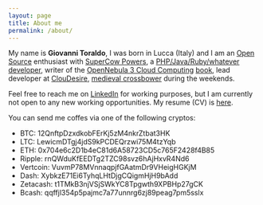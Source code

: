```yaml
---
layout: page
title: About me
permalink: /about/
---
```

My name is **Giovanni Toraldo**, I was born in Lucca (Italy) and I am an [Open Source](https://github.com/gionn) enthusiast with [SuperCow Powers](http://serverfault.com/users/72778/giovanni-toraldo), a [PHP/Java/Ruby/whatever developer](https://github.com/gionn?tab=repositories), writer of the [OpenNebula 3 Cloud Computing](https://www.packtpub.com/virtualization-and-cloud/opennebula-3-cloud-computing) [book](http://www.amazon.com/OpenNebula-Cloud-Computing-Giovanni-Toraldo/dp/1849517460), lead developer at [ClouDesire](https://www.cloudesire.com), [medieval crossbower](https://consanpaolino.org/) during the weekends.

Feel free to reach me on [LinkedIn](https://www.linkedin.com/in/giovannitoraldo)
for working purposes, but I am currently not open to any new working
opportunities. My resume (CV) is [here](/files/giovanni-toraldo-cv.pdf).

You can send me coffes via one of the following cryptos:

* BTC: 12QnftpDzxdkobFErKj5zM4nkrZtbat3HK
* LTC: LewicmDTgj4jdS9kPCDEQrzwi75M4tzYqb
* ETH: 0x704e6c2D1b4eC81d6A58723CD5c765F2428f4B85
* Ripple: rnQWduKfEEDTg2TZC98svz6hAjHxvR4Nd6
* Vertcoin: VuvmP78MVnnaqpjfGAatmDr9VHeigHGKjM
* Dash: XybkzE71Ei6TyhqLHtDjgCQigmHjH9bAdd
* Zetacash: t1TMkB3njVSjSWkYC8Tpgwth9XPBHp27gCK
* Bcash: qqffjl354p5pajmc7a77unnrg6zj89peag7pm5sslx